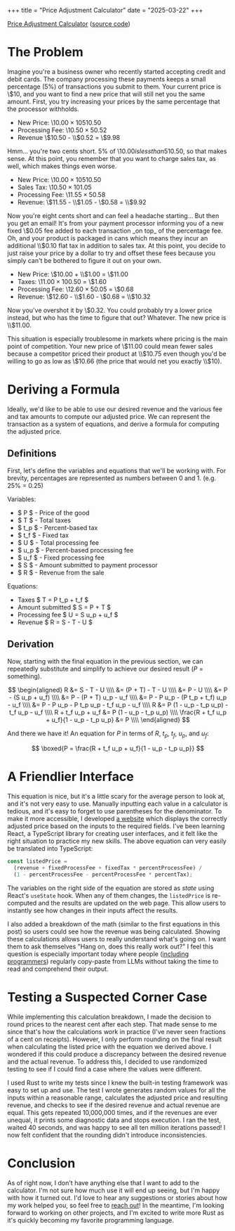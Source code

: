 +++
title = "Price Adjustment Calculator"
date = "2025-03-22"
+++

[Price Adjustment Calculator](https://laclark.me/tools/price-adjustment-calculator)
([source code](https://github.com/lucdar/price-adjustment-calculator))

# The Problem

Imagine you're a business owner who recently started accepting credit and debit
cards. The company processing these payments keeps a small percentage (5%) of
transactions you submit to them. Your current price is \\$10, and you want to
find a new price that will still net you the same amount. First, you try
increasing your prices by the same percentage that the processor withholds.

- New Price: \\$10.00 × 105% = \\$10.50
- Processing Fee: \\$10.50 × 5% = \\$0.52
- Revenue \\$10.50 - \\$0.52 = \\$9.98

Hmm... you're two cents short. 5% of \\$10.00 is less than 5% of \\$10.50, so
that makes sense. At this point, you remember that you want to charge sales tax,
as well, which makes things even worse.

- New Price: \\$10.00 × 105% = \\$10.50
- Sales Tax: \\$10.50 × 10% = \\$1.05
- Processing Fee: \\$11.55 × 5% = \\$0.58
- Revenue: \\$11.55 - \\$1.05 - \\$0.58 = \\$9.92

Now you're eight cents short and can feel a headache starting... But then you
get an email! It's from your payment processor informing you of a new fixed
\\$0.05 fee added to each transaction _on top_ of the percentage fee. Oh, and
your product is packaged in cans which means they incur an additional \\$0.10
flat tax in addition to sales tax. At this point, you decide to just raise your
price by a dollar to try and offset these fees because you simply can't be
bothered to figure it out on your own.

- New Price: \\$10.00 + \\$1.00 = \\$11.00
- Taxes: \\$11.00 × 10% + \\$0.50 = \\$1.60
- Processing Fee: \\$12.60 × 5% + \\$0.05 = \\$0.68
- Revenue: \\$12.60 - \\$1.60 - \\$0.68 = \\$10.32

Now you've overshot it by \\$0.32. You could probably try a lower price instead,
but who has the time to figure that out? Whatever. The new price is \\$11.00.

This situation is especially troublesome in markets where pricing is the main
point of competition. Your new price of \\$11.00 could mean fewer sales because
a competitor priced their product at \\$10.75 even though you'd be willing to go
as low as \\$10.66 (the price that would net you exactly \\$10).

# Deriving a Formula

Ideally, we'd like to be able to use our desired revenue and the various fee and
tax amounts to compute our adjusted price. We can represent the transaction as a
system of equations, and derive a formula for computing the adjusted price.

## Definitions

First, let's define the variables and equations that we'll be working with. For
brevity, percentages are represented as numbers between 0 and 1. (e.g. 25% =
0.25)

Variables:

- $ P $ - Price of the good
- $ T $ - Total taxes
- $ t_p $ - Percent-based tax
- $ t_f $ - Fixed tax
- $ U $ - Total processing fee
- $ u_p $ - Percent-based processing fee
- $ u_f $ - Fixed processing fee
- $ S $ - Amount submitted to payment processor
- $ R $ - Revenue from the sale

Equations:

- Taxes $ T = P t_p + t_f $
- Amount submitted $ S = P + T $
- Processing fee $ U = S u_p + u_f $
- Revenue $ R = S - T - U $

## Derivation

Now, starting with the final equation in the previous section, we can repeatedly
substitute and simplify to achieve our desired result ($P$ = something).

$$
  \begin{aligned}
    R &= S - T - U \\\\
      &= (P + T) - T - U \\\\
      &= P - U \\\\
      &= P - (S u_p + u_f) \\\\
      &= P - (P + T) u_p - u_f \\\\
      &= P - P u_p - (P t_p + t_f) u_p - u_f \\\\
      &= P - P u_p - P t_p u_p - t_f u_p - u_f \\\\
    R &= P (1 - u_p - t_p u_p) - t_f u_p - u_f \\\\
    R + t_f u_p + u_f &= P (1 - u_p - t_p u_p) \\\\
    \frac{R + t_f u_p + u_f}{1 - u_p - t_p u_p} &= P \\\\
  \end{aligned}
$$

And there we have it! An equation for $P$ in terms of $R$, $t_p$, $t_f$, $u_p$,
and $u_f$:

$$
  \boxed{P = \frac{R + t_f u_p + u_f}{1 - u_p - t_p u_p}}
$$

# A Friendlier Interface

This equation is nice, but it's a little scary for the average person to look
at, and it's not very easy to use. Manually inputting each value in a calculator
is tedious, and it's easy to forget to use parentheses for the denominator. To
make it more accessible, I developed
[a website](https://laclark.me/tools/price-adjustment-calculator) which displays
the correctly adjusted price based on the inputs to the required fields. I've
been learning React, a TypeScript library for creating user interfaces, and it
felt like the right situation to practice my new skills. The above equation can
very easily be translated into TypeScript:

```TypeScript
const listedPrice =
  (revenue + fixedProcessFee + fixedTax * percentProcessFee) /
  (1 - percentProcessFee - percentProcessFee * percentTax);
```

The variables on the right side of the equation are stored as _state_ using
React's `useState` hook. When any of them changes, the `listedPrice` is
re-computed and the results are updated on the web page. This allow users to
instantly see how changes in their inputs affect the results.

<!-- add image here? -->

I also added a breakdown of the math (similar to the first equations in this
post) so users could see how the revenue was being calculated. Showing these
calculations allows users to really understand what's going on. I want them to
ask themselves "Hang on, does this really work out?" I feel this question is
especially important today where people
([including programmers](https://maximilian-schwarzmueller.com/articles/vibe-coding-is-not-my-future/))
regularly copy-paste from LLMs without taking the time to read and comprehend
their output.

# Testing a Suspected Corner Case

While implementing this calculation breakdown, I made the decision to round
prices to the nearest cent after each step. That made sense to me since that's
how the calculations work in practice (I've never seen fractions of a cent on
receipts). However, I only perform rounding on the final result when calculating
the listed price with the equation we derived above. I wondered if this could
produce a discrepancy between the desired revenue and the actual revenue. To
address this, I decided to use randomized testing to see if I could find a case
where the values were different.

I used Rust to write my tests since I knew the built-in testing framework was
easy to set up and use. The test I wrote generates random values for all the
inputs within a reasonable range, calculates the adjusted price and resulting
revenue, and checks to see if the desired revenue and actual revenue are equal.
This gets repeated 10,000,000 times, and if the revenues are ever unequal, it
prints some diagnostic data and stops execution. I ran the test, waited 40
seconds, and was happy to see all ten million iterations passed! I now felt
confident that the rounding didn't introduce inconsistencies.

# Conclusion

As of right now, I don't have anything else that I want to add to the
calculator. I'm not sure how much use it will end up seeing, but I'm happy with
how it turned out. I'd love to hear any suggestions or stories about how my work
helped you, so feel free to [reach out](@/contact.md)! In the meantime, I'm
looking forward to working on other projects, and I'm excited to write more Rust
as it's quickly becoming my favorite programming language.

<!-- Fixed processing fees are usually per-transaction rather than per-item, so if a
customer buys more than one item in a single transaction, you may _overshoot_
the desired revenue for that transaction. One way to adjust for this is to
divide the fixed processing fee by the average number of items per transaction. -->
